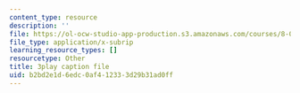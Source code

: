 ```yaml
---
content_type: resource
description: ''
file: https://ol-ocw-studio-app-production.s3.amazonaws.com/courses/8-01sc-classical-mechanics-fall-2016/b2bd2e1d6edc0af412333d29b31ad0ff_rCP_-Wuikwo.srt
file_type: application/x-subrip
learning_resource_types: []
resourcetype: Other
title: 3play caption file
uid: b2bd2e1d-6edc-0af4-1233-3d29b31ad0ff
---
```

